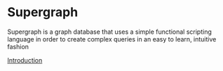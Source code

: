 # Supergraph

Supergraph is a graph database that uses a simple functional scripting language in order to create complex queries in an easy to learn, intuitive fashion

[Introduction](./docs/Introduction.md)